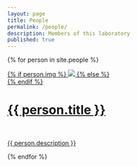 ```yaml
---
layout: page
title: People
permalink: /people/
description: Members of this laboratory
published: true
---
```


{% for person in site.people %}

<div class="person ">
    <div class="thumbnail">
        <a href="{{ person.redirect }}" target="_blank">
        {% if person.img %}
        <img class="thumbnail" src="{{ person.img | prepend: site.baseurl | prepend: site.url }}"/>
        {% else %}
        <div class="thumbnail blankbox"></div>
        {% endif %}    
        <span>
            <h1>{{ person.title }}</h1>
            <br/>
            <p>{{ person.description }}</p>
        </span>
        </a>
    </div>
</div>

{% endfor %}
